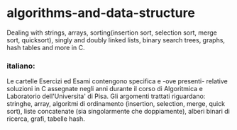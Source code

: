 # algorithms-and-data-structure
Dealing with strings, arrays, sorting(insertion sort, selection sort, merge sort, quicksort), singly and doubly linked lists, binary search trees, graphs, hash tables and more in C.


### italiano:
Le cartelle Esercizi ed Esami contengono specifica e -ove presenti- relative soluzioni in C assegnate negli anni durante il corso di Algoritmica e Laboratorio dell'Universita' di Pisa.
Gli argomenti trattati riguardano: stringhe, array, algoritmi di ordinamento (insertion, selection, merge, quick sort), liste concatenate (sia singolarmente che doppiamente), alberi binari di ricerca, grafi, tabelle hash.

